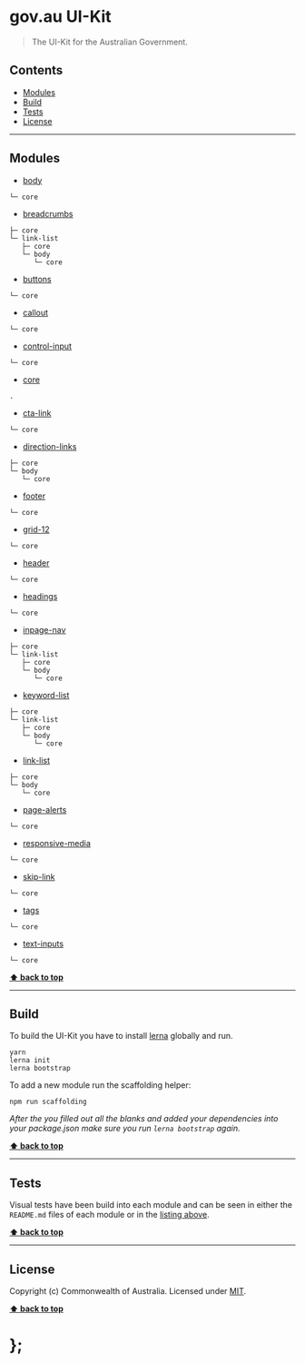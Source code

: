 gov.au UI-Kit
=============

> The UI-Kit for the Australian Government.


## Contents

* [Modules](#modules)
* [Build](#build)
* [Tests](#tests)
* [License](#license)


----------------------------------------------------------------------------------------------------------------------------------------------------------------


## Modules

- [body](http://uikit.apps.staging.digital.gov.au/packages/body/tests/site/)
```
└─ core

```
- [breadcrumbs](http://uikit.apps.staging.digital.gov.au/packages/breadcrumbs/tests/site/)
```
├─ core
└─ link-list
   ├─ core
   └─ body
      └─ core

```
- [buttons](http://uikit.apps.staging.digital.gov.au/packages/buttons/tests/site/)
```
└─ core

```
- [callout](http://uikit.apps.staging.digital.gov.au/packages/callout/tests/site/)
```
└─ core

```
- [control-input](http://uikit.apps.staging.digital.gov.au/packages/control-input/tests/site/)
```
└─ core

```
- [core](http://uikit.apps.staging.digital.gov.au/packages/core/tests/site/)
```
.
```
- [cta-link](http://uikit.apps.staging.digital.gov.au/packages/cta-link/tests/site/)
```
└─ core

```
- [direction-links](http://uikit.apps.staging.digital.gov.au/packages/direction-links/tests/site/)
```
├─ core
└─ body
   └─ core

```
- [footer](http://uikit.apps.staging.digital.gov.au/packages/footer/tests/site/)
```
└─ core

```
- [grid-12](http://uikit.apps.staging.digital.gov.au/packages/grid-12/tests/site/)
```
└─ core

```
- [header](http://uikit.apps.staging.digital.gov.au/packages/header/tests/site/)
```
└─ core

```
- [headings](http://uikit.apps.staging.digital.gov.au/packages/headings/tests/site/)
```
└─ core

```
- [inpage-nav](http://uikit.apps.staging.digital.gov.au/packages/inpage-nav/tests/site/)
```
├─ core
└─ link-list
   ├─ core
   └─ body
      └─ core

```
- [keyword-list](http://uikit.apps.staging.digital.gov.au/packages/keyword-list/tests/site/)
```
├─ core
└─ link-list
   ├─ core
   └─ body
      └─ core

```
- [link-list](http://uikit.apps.staging.digital.gov.au/packages/link-list/tests/site/)
```
├─ core
└─ body
   └─ core

```
- [page-alerts](http://uikit.apps.staging.digital.gov.au/packages/page-alerts/tests/site/)
```
└─ core

```
- [responsive-media](http://uikit.apps.staging.digital.gov.au/packages/responsive-media/tests/site/)
```
└─ core

```
- [skip-link](http://uikit.apps.staging.digital.gov.au/packages/skip-link/tests/site/)
```
└─ core

```
- [tags](http://uikit.apps.staging.digital.gov.au/packages/tags/tests/site/)
```
└─ core

```
- [text-inputs](http://uikit.apps.staging.digital.gov.au/packages/text-inputs/tests/site/)
```
└─ core

```


**[⬆ back to top](#contents)**


----------------------------------------------------------------------------------------------------------------------------------------------------------------


## Build

To build the UI-Kit you have to install [lerna](https://github.com/lerna/lerna) globally and run.

```shell
yarn
lerna init
lerna bootstrap
```

To add a new module run the scaffolding helper:

```shell
npm run scaffolding
```

_After the you filled out all the blanks and added your dependencies into your package.json make sure you run `lerna bootstrap` again._


**[⬆ back to top](#contents)**


----------------------------------------------------------------------------------------------------------------------------------------------------------------


## Tests

Visual tests have been build into each module and can be seen in either the `README.md` files of each module or in the [listing above](#modules).


**[⬆ back to top](#contents)**


----------------------------------------------------------------------------------------------------------------------------------------------------------------


## License

Copyright (c) Commonwealth of Australia.
Licensed under [MIT](https://raw.githubusercontent.com/govau/uikit/master/LICENSE).


**[⬆ back to top](#contents)**

# };
